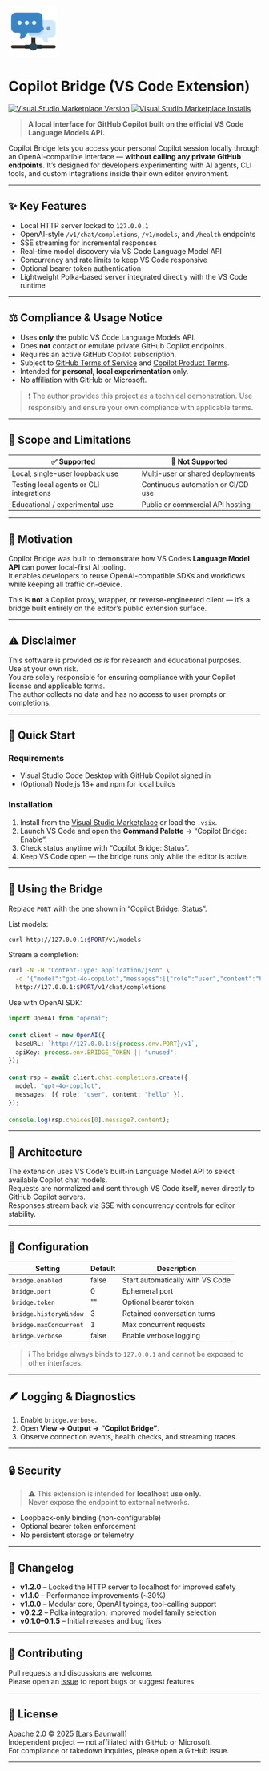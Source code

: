 <img src="images/icon.png" width="100" />

# Copilot Bridge (VS Code Extension)

[![Visual Studio Marketplace Version](https://img.shields.io/visual-studio-marketplace/v/thinkability.copilot-bridge)](https://marketplace.visualstudio.com/items?itemName=thinkability.copilot-bridge)
[![Visual Studio Marketplace Installs](https://img.shields.io/visual-studio-marketplace/d/thinkability.copilot-bridge?label=installs)](https://marketplace.visualstudio.com/items?itemName=thinkability.copilot-bridge)

> **A local interface for GitHub Copilot built on the official VS Code Language Models API.**

Copilot Bridge lets you access your personal Copilot session locally through an OpenAI-compatible interface — **without calling any private GitHub endpoints**. It’s designed for developers experimenting with AI agents, CLI tools, and custom integrations inside their own editor environment.

---

## ✨ Key Features

- Local HTTP server locked to `127.0.0.1`
- OpenAI-style `/v1/chat/completions`, `/v1/models`, and `/health` endpoints
- SSE streaming for incremental responses
- Real-time model discovery via VS Code Language Model API
- Concurrency and rate limits to keep VS Code responsive
- Optional bearer token authentication
- Lightweight Polka-based server integrated directly with the VS Code runtime

---

## ⚖️ Compliance & Usage Notice

- Uses **only** the public VS Code Language Models API.
- Does **not** contact or emulate private GitHub Copilot endpoints.
- Requires an active GitHub Copilot subscription.
- Subject to [GitHub Terms of Service](https://docs.github.com/site-policy/github-terms/github-terms-of-service) and [Copilot Product Terms](https://docs.github.com/en/site-policy/github-terms/github-copilot-product-terms).
- Intended for **personal, local experimentation** only.
- No affiliation with GitHub or Microsoft.

> ❗ The author provides this project as a technical demonstration. Use responsibly and ensure your own compliance with applicable terms.

---

## 🚧 Scope and Limitations

| ✅ Supported | 🚫 Not Supported |
|--------------|------------------|
| Local, single-user loopback use | Multi-user or shared deployments |
| Testing local agents or CLI integrations | Continuous automation or CI/CD use |
| Educational / experimental use | Public or commercial API hosting |

---

## 🧠 Motivation

Copilot Bridge was built to demonstrate how VS Code’s **Language Model API** can power local-first AI tooling.  
It enables developers to reuse OpenAI-compatible SDKs and workflows while keeping all traffic on-device.

This is **not** a Copilot proxy, wrapper, or reverse-engineered client — it’s a bridge built entirely on the editor’s public extension surface.

---

## ⚠️ Disclaimer

This software is provided *as is* for research and educational purposes.  
Use at your own risk.  
You are solely responsible for ensuring compliance with your Copilot license and applicable terms.  
The author collects no data and has no access to user prompts or completions.

---

## 🚀 Quick Start

### Requirements
- Visual Studio Code Desktop with GitHub Copilot signed in  
- (Optional) Node.js 18+ and npm for local builds

### Installation

1. Install from the [Visual Studio Marketplace](https://marketplace.visualstudio.com/items?itemName=thinkability.copilot-bridge) or load the `.vsix`.
2. Launch VS Code and open the **Command Palette** → “Copilot Bridge: Enable”.
3. Check status anytime with “Copilot Bridge: Status”.
4. Keep VS Code open — the bridge runs only while the editor is active.

---

## 📡 Using the Bridge

Replace `PORT` with the one shown in “Copilot Bridge: Status”.

List models:
```bash
curl http://127.0.0.1:$PORT/v1/models
```

Stream a completion:
```bash
curl -N -H "Content-Type: application/json" \
  -d '{"model":"gpt-4o-copilot","messages":[{"role":"user","content":"hello"}]}' \
  http://127.0.0.1:$PORT/v1/chat/completions
```

Use with OpenAI SDK:
```ts
import OpenAI from "openai";

const client = new OpenAI({
  baseURL: `http://127.0.0.1:${process.env.PORT}/v1`,
  apiKey: process.env.BRIDGE_TOKEN || "unused",
});

const rsp = await client.chat.completions.create({
  model: "gpt-4o-copilot",
  messages: [{ role: "user", content: "hello" }],
});

console.log(rsp.choices[0].message?.content);
```

---

## 🧩 Architecture

The extension uses VS Code’s built-in Language Model API to select available Copilot chat models.  
Requests are normalized and sent through VS Code itself, never directly to GitHub Copilot servers.  
Responses stream back via SSE with concurrency controls for editor stability.

---

## 🔧 Configuration

| Setting | Default | Description |
|----------|----------|-------------|
| `bridge.enabled` | false | Start automatically with VS Code |
| `bridge.port` | 0 | Ephemeral port |
| `bridge.token` | "" | Optional bearer token |
| `bridge.historyWindow` | 3 | Retained conversation turns |
| `bridge.maxConcurrent` | 1 | Max concurrent requests |
| `bridge.verbose` | false | Enable verbose logging |

> ℹ️ The bridge always binds to `127.0.0.1` and cannot be exposed to other interfaces.

---

## 🪶 Logging & Diagnostics

1. Enable `bridge.verbose`.
2. Open **View → Output → “Copilot Bridge”**.
3. Observe connection events, health checks, and streaming traces.

---

## 🔒 Security

> ⚠️ This extension is intended for **localhost use only**.  
> Never expose the endpoint to external networks.

- Loopback-only binding (non-configurable)  
- Optional bearer token enforcement  
- No persistent storage or telemetry  

---

## 🧾 Changelog

- **v1.2.0** – Locked the HTTP server to localhost for improved safety  
- **v1.1.0** – Performance improvements (~30%)  
- **v1.0.0** – Modular core, OpenAI typings, tool-calling support  
- **v0.2.2** – Polka integration, improved model family selection  
- **v0.1.0–0.1.5** – Initial releases and bug fixes

---

## 🤝 Contributing

Pull requests and discussions are welcome.  
Please open an [issue](https://github.com/larsbaunwall/vscode-copilot-bridge/issues) to report bugs or suggest features.

---

## 📄 License

Apache 2.0 © 2025 [Lars Baunwall]  
Independent project — not affiliated with GitHub or Microsoft.  
For compliance or takedown inquiries, please open a GitHub issue.

---